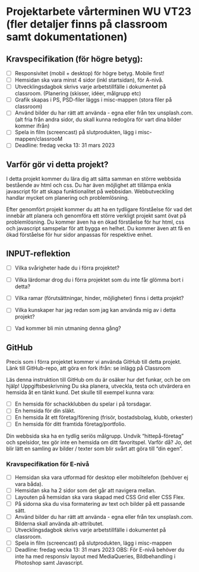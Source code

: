 # Projektarbete vårterminen WU VT23 (fler detaljer finns på classroom samt dokumentationen)

## Kravspecifikation (för högre betyg):

- [ ] Responsivitet (mobil + desktop) för högre betyg. Mobile first!
- [ ] Hemsidan ska vara minst 4 sidor (inkl startsidan), för A-nivå.
- [ ] Utvecklingsdagbok skrivs varje arbetstillfälle i dokumentet på classroom. (Planering (skisser, idéer, målgrupp etc) 
- [ ] Grafik skapas i PS, PSD-filer läggs i misc-mappen (stora filer på classroom)
- [ ] Använd bilder du har rätt att använda - egna eller från tex unsplash.com. (alt fria från andra sidor, du skall kunna redogöra för vart dina bilder kommer ifrån)
- [ ] Spela in film (screencast) på slutprodukten, lägg i misc-mappen/classrooM
- [ ] Deadline: fredag vecka 13: 31 mars 2023

## Varför gör vi detta projekt?
I detta projekt kommer du lära dig att sätta samman en större webbsida bestående av html och css. Du har även möjlighet att tillämpa enkla javascript för att skapa funktionalitet på webbsidan. Webbutveckling handlar mycket om planering och problemlösning.

Efter genomfört projekt kommer du att ha en tydligare förståelse för vad det innebär att planera och genomföra ett större verkligt projekt samt övat på problemlösning. Du kommer även ha en ökad förståelse för hur html, css och javascript samspelar för att bygga en helhet. Du kommer även att få en ökad förståelse för hur sidor anpassas för respektive enhet.

## INPUT-reflektion
- [ ] Vilka svårigheter hade du i förra projektet?
- [ ] Vilka lärdomar drog du i förra projektet som du inte får glömma bort i detta?
- [ ] Vilka ramar (förutsättningar, hinder, möjligheter) finns i detta projekt?
- [ ] Vilka kunskaper har jag redan som jag kan använda mig av i detta projekt?
- [ ] Vad kommer bli min utmaning denna gång?


## GitHub
Precis som i förra projektet kommer vi använda GitHub till detta projekt. 
Länk till GitHub-repo, att göra en fork ifrån: se inlägg på Classroom

Läs denna instruktion till GitHub om du är osäker hur det funkar, och be om hjälp!
Uppgiftsbeskrivning
Du ska planera, utveckla, testa och utvärdera en hemsida åt en tänkt kund. Det skulle till exempel kunna vara:

- [ ] En hemsida för schackklubben du spelar i på torsdagar.
- [ ] En hemsida för din släkt.
- [ ] En hemsida åt ett företag/förening (frisör, bostadsbolag, klubb, orkester)
- [ ] En hemsida för ditt framtida företag/portfolio.

Din webbsida ska ha en tydlig seriös målgrupp. Undvik “hittepå-företag” och spelsidor, tex gör inte en hemsida om ditt favoritspel. Varför då? Jo, det blir lätt en samling av bilder / texter som blir svårt att göra till “din egen”.


### Kravspecifikation för E-nivå
- [ ] Hemsidan ska vara utformad för desktop eller mobiltelefon (behöver ej vara båda).
- [ ] Hemsidan ska ha 2 sidor som det går att navigera mellan.
- [ ] Layouten på hemsidan ska vara skapad med CSS Grid eller CSS Flex.
- [ ] På sidorna ska du visa formatering av text och bilder på ett passande sätt. 
- [ ] Använd bilder du har rätt att använda - egna eller från tex unsplash.com. Bilderna skall använda alt-attributet.
- [ ] Utvecklingsdagbok skrivs varje arbetstillfälle i dokumentet på classroom.
- [ ] Spela in film (screencast) på slutprodukten, lägg i misc-mappen
- [ ] Deadline: fredag vecka 13: 31 mars 2023
OBS: För E-nivå behöver du inte ha med responsiv layout med MediaQueries, Bildbehandling i Photoshop samt Javascript. 
